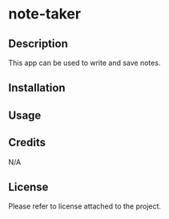 # note-taker

## Description
This app can be used to write and save notes.

## Installation

## Usage

## Credits
N/A

## License
Please refer to license attached to the project.